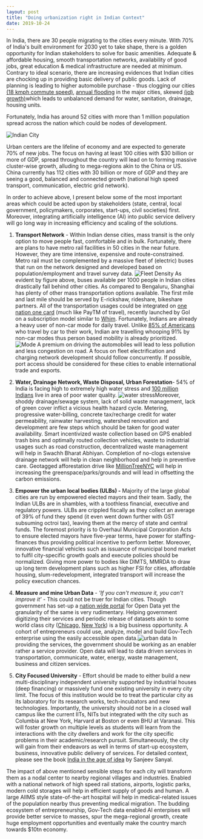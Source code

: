 ```yaml
---
layout: post
title: "Doing urbanization right in Indian Context"
date: 2019-10-24
---
```


In India, there are 30 people migrating to the cities every minute. With 70% of India's built environment for 2030 yet to take shape, there is a golden opportunity for Indian stakeholders to solve for basic amenities.  Adequate & affordable housing, smooth transportation networks, availability of good jobs, great education & medical infrastructure are needed at minimum. Contrary to ideal scenario, there are increasing evidences that Indian cities are chocking up in providing basic delivery of public goods. Lack of planning is leading to higher automobile purchase - thus clogging our cities [(18 kmph commute speed)](https://economictimes.indiatimes.com/news/politics-and-nation/bengaluru-has-second-slowest-commute-speed-study/articleshow/70912200.cms?from=mdr), [annual flooding](https://twitter.com/fayedsouza/status/1179856647981678593) in the major cities, skewed [(job growth)](http://www.infoedge.in/pdfs/jobspeak-report-april-2017.pdf)which leads to unbalanced demand for water, sanitation, drainage, housing units.

Fortunately, India has around 52 cities with more than 1 million population spread across the nation which could be nodes of development.

![Indian City](/image/Indian_City.jpg#center)

Urban centers are the lifeline of economy and are expected to generate 70% of new jobs. The focus on having at least 100 cities with $30 billion or more of GDP, spread throughout the country will lead on to forming massive cluster-wise growth, alluding to mega-regions akin to the China or US. China currently has 112 cities with 30 billion or more of GDP and they are seeing a good, balanced and connected growth (national high speed transport, communication, electric grid network). 

In order to achieve above, I present below some of the most important areas which could be acted upon by stakeholders (state, central, local government, policymakers, corporates, start-ups, civil societies) first. Moreover, integrating artificially intelligence (AI) into public service delivery will go long way in increasing efficiency and scaling of the solutions.

1. **Transport Network** - Within Indian dense cities, mass transit is the only option to move people fast, comfortable and in bulk. Fortunately, there are plans to have metro rail facilities in 50 cities in the near future. However, they are time intensive, expensive and route-constrained. Metro rail must be complemented by a massive fleet of (electric) buses that run on the network designed and developed based on population/employment and travel survey data. ![Fleet Density](/image/Pop_Desnity_and_bus_density.jpg#center_rect) As evident by figure above, buses available per 1000 people in Indian cities drastically fall behind other cities. As compared to Bengaluru, Shanghai has plenty of other mass transportation options available. The first mile and last mile should be served by E-rickshaw, rideshare, bikeshare partners. All of the transportation usages could be integrated on [one nation one card](https://www.cdac.in/index.aspx?id=pe_vlsi_One_Nation_One_Card) (much like PayTM of travel), recently launched by GoI on a subscription model similar to [Whim](https://whimapp.com/). Fortunately, Indians are already a heavy user of non-car mode for daily travel. Unlike [85% of Americans](https://www.thetransportpolitic.com/databook/travel-mode-shares-in-the-u-s/) who travel by car to their work, Indian are travelling whooping 91% by non-car modes thus person based mobility is already prioritized. ![Mode](/image/mode.jpg#center_sqr) A premium on driving the automobiles will lead to less pollution and less congestion on road.  A focus on fleet electrification and charging network development should follow concurrently. If possible, port access should be considered for these cities to enable international trade and exports.  

   

2. **Water, Drainage Network, Waste Disposal, Urban Forestation**-  54% of India is facing high to extremely high water stress and [100 million Indians](https://www.indiawatertool.in/) live in area of poor water quality. ![water stress](/image/water%20stress.jpg#center)Moreover, shoddy drainage/sewage system, lack of solid waste management, lack of green cover inflict a vicious health hazard cycle.  Metering, progressive water-billing, concrete tax/recharge credit for water permeability, rainwater harvesting, watershed renovation and development are few steps which should be taken for good water availability. Smart incentivized waste collection based on GPS enabled trash bins and optimally routed collection vehicles, waste to industrial usages such as road construction, decentralized waste management will help in Swachh Bharat Abhiyan. Completion of no-clogs extensive drainage network will help in clean neighborhood and help in preventive care. Geotagged afforestation drive like [MillionTreeNYC](https://www.milliontreesnyc.org/) will help in increasing the greenspace/parks/grounds and will lead in offsetting the carbon emissions. 

   

3. **Empower the urban local bodies (ULBs) -** Majority of the large global cities are run by empowered elected mayors and their team. Sadly, the Indian ULBs are in shambles, with a toothless financial, executive and regulatory powers. ULBs are crippled fiscally as they collect an average of 39% of fund they spend (it even went down further with GST subsuming octroi tax), leaving them at the mercy of state and central funds. The foremost priority is to Overhaul Municipal Corporation Acts to ensure elected mayors have five-year terms, have power for staffing-finances thus providing political incentive to perform better. Moreover, innovative financial vehicles such as issuance of municipal bond market to fulfil city-specific growth goals and execute policies should be normalized. Giving more power to bodies like DIMTS, MMRDA to draw up long term development plans such as higher FSI for cities, affordable housing, slum-redevelopment, integrated transport will increase the policy execution chances.

   

4. **Measure and mine Urban Data** - *'If you can't measure it, you can't improve it'* - This could not be truer for Indian cities. Though government has set-up a [nation wide portal](https://data.gov.in/) for Open Data yet the granularity of the same is very rudimentary. Helping government digitizing their services and periodic release of datasets akin to some world class city ([Chicago,](https://data.cityofchicago.org/) [New York](https://opendata.cityofnewyork.us/)) is a big business opportunity. A cohort of entrepreneurs could use, analyze, model and build Gov-Tech enterprise using the easily accessible open data.![urban data](/image/datamine.jpg#center_rect) In providing the services, the government should be working as an enabler rather a service provider. Open data will lead to data driven services in transportation, communicate, water, energy, waste management, business and citizen services. 

   

5. **City Focused University** - Effort should be made to either build a new multi-disciplinary independent university supported by industrial houses (deep financing) or massively fund one existing university in every city limit. The focus of this institution would be to treat the particular city as its laboratory for its research works, tech-incubators and new technologies. Importantly, the university should not be in a closed wall campus like the current IITs, NITs but integrated with the city such as Columbia at New York, Harvard at Boston or even BHU at Varanasi. This will foster growth on multiple levels as students will learn from the interactions with the city dwellers and work for the city specific problems in their academic/research  pursuit. Simultaneously, the city will gain from their endeavors as well in terms of start-up ecosystem, business, innovative public delivery of services. For detailed context, please see the book [India in the age of idea](https://www.amazon.in/India-Age-Ideas-Writings-2006-2018-ebook/dp/B07L31P4BH?tag=googinhydr18418-21&tag=googinkenshoo-21&ascsubtag=_k_Cj0KCQjwivbsBRDsARIsADyISJ9w3tA0Ww0joheU5ZDncdlvtYazLvG-PQ0YWjfr_czjMhrSdGBhntQaAvBnEALw_wcB_k_&gclid=Cj0KCQjwivbsBRDsARIsADyISJ9w3tA0Ww0joheU5ZDncdlvtYazLvG-PQ0YWjfr_czjMhrSdGBhntQaAvBnEALw_wcB) by Sanjeev Sanyal. 



The impact of above mentioned sensible steps for each city will transform them as a nodal center to nearby regional villages and industries. Enabled with a national network of high speed rail stations, airports, logistic parks, modern cold storages will help in efficient supply of goods and human. A large AIIMS style state-of-the-art hospital will help in medical-related issues of the population nearby thus preventing medical migration. The budding ecosystem of entrepreneurship, Gov-Tech data enabled AI enterpises will provide better service to masses, spur the mega-regional growth, create huge employment opportunities and eventually make the country march towards $10tn economy. 